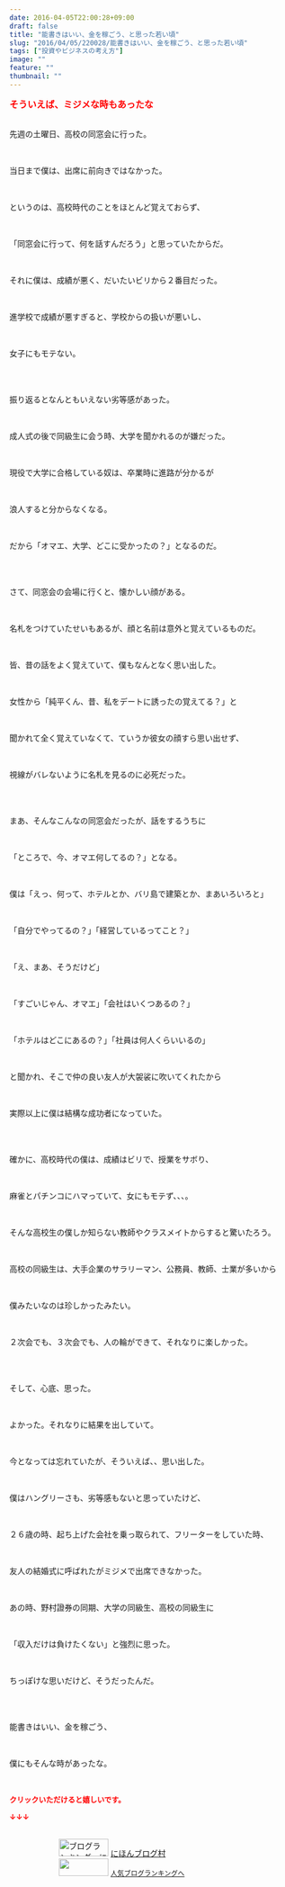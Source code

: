 ```yaml
---
date: 2016-04-05T22:00:28+09:00
draft: false
title: "能書きはいい、金を稼ごう、と思った若い頃"
slug: "2016/04/05/220028/能書きはいい、金を稼ごう、と思った若い頃"
tags: ["投資やビジネスの考え方"]
image: ""
feature: ""
thumbnail: ""
---
```

<strong><font color="#ff0000" size="3">そういえば、ミジメな時もあったな</font></strong><br/><br/><p>先週の土曜日、高校の同窓会に行った。</p><br/><p>当日まで僕は、出席に前向きではなかった。</p><br/><p>というのは、高校時代のことをほとんど覚えておらず、</p><br/><p>「同窓会に行って、何を話すんだろう」と思っていたからだ。</p><br/><p>それに僕は、成績が悪く、だいたいビリから２番目だった。</p><br/><p>進学校で成績が悪すぎると、学校からの扱いが悪いし、</p><br/><p>女子にもモテない。</p><br/><br/><p>振り返るとなんともいえない劣等感があった。</p><br/><p>成人式の後で同級生に会う時、大学を聞かれるのが嫌だった。</p><br/><p>現役で大学に合格している奴は、卒業時に進路が分かるが</p><br/><p>浪人すると分からなくなる。</p><br/><p>だから「オマエ、大学、どこに受かったの？」となるのだ。</p><br/><br/><p>さて、同窓会の会場に行くと、懐かしい顔がある。</p><br/><p>名札をつけていたせいもあるが、顔と名前は意外と覚えているものだ。</p><br/><p>皆、昔の話をよく覚えていて、僕もなんとなく思い出した。</p><br/><p>女性から「純平くん、昔、私をデートに誘ったの覚えてる？」と</p><br/><p>聞かれて全く覚えていなくて、ていうか彼女の顔すら思い出せず、</p><br/><p>視線がバレないように名札を見るのに必死だった。</p><br/><br/><p>まあ、そんなこんなの同窓会だったが、話をするうちに</p><br/><p>「ところで、今、オマエ何してるの？」となる。</p><br/><p>僕は「えっ、何って、ホテルとか、バリ島で建築とか、まあいろいろと」</p><br/><p>「自分でやってるの？」「経営しているってこと？」</p><br/><p>「え、まあ、そうだけど」</p><br/><p>「すごいじゃん、オマエ」「会社はいくつあるの？」</p><br/><p>「ホテルはどこにあるの？」「社員は何人くらいいるの」</p><br/><p>と聞かれ、そこで仲の良い友人が大袈裟に吹いてくれたから</p><br/><p>実際以上に僕は結構な成功者になっていた。</p><br/><br/><p>確かに、高校時代の僕は、成績はビリで、授業をサボり、</p><br/><p>麻雀とパチンコにハマっていて、女にもモテず、、、。</p><br/><p>そんな高校生の僕しか知らない教師やクラスメイトからすると驚いたろう。</p><br/><p>高校の同級生は、大手企業のサラリーマン、公務員、教師、士業が多いから</p><br/><p>僕みたいなのは珍しかったみたい。</p><br/><p>２次会でも、３次会でも、人の輪ができて、それなりに楽しかった。</p><br/><br/><p>そして、心底、思った。</p><br/><p>よかった。それなりに結果を出していて。</p><br/><p>今となっては忘れていたが、そういえば、、思い出した。</p><br/><p>僕はハングリーさも、劣等感もないと思っていたけど、</p><br/><p>２６歳の時、起ち上げた会社を乗っ取られて、フリーターをしていた時、</p><br/><p>友人の結婚式に呼ばれたがミジメで出席できなかった。</p><br/><p>あの時、野村證券の同期、大学の同級生、高校の同級生に</p><br/><p>「収入だけは負けたくない」と強烈に思った。</p><br/><p>ちっぽけな思いだけど、そうだったんだ。</p><br/><br/><p>能書きはいい、金を稼ごう、</p><br/><p>僕にもそんな時があったな。</p><br/><p><font color="#ff0000" size="2"><strong>クリックいただけると嬉しいです。<br/></strong></font></p><p><font color="#ff0000" size="2"><strong>↓↓↓</strong></font></p><p><br/><a href="ranking.html" target="_blank"><img border="0" alt="ブログランキング・にほんブログ村へ" src="data:image/svg+xml;charset=utf-8,%3Csvg%20xmlns%3D%22http%3A%2F%2Fwww.w3.org%2F2000%2Fsvg%22%20title%3D%22Placeholder%20for%20Images%22%20role%3D%22presentation%22%20viewBox%3D%220%200%2088%2031%22%20%2F%3E" width="88" height="31" data-src="https://img-proxy.blog-video.jp/images?url=http%3A%2F%2Fwww.blogmura.com%2Fimg%2Fwww88_31.gif" style="aspect-ratio: auto 88 / 31;"/><noscript><img border="0" alt="ブログランキング・にほんブログ村へ" src="https://img-proxy.blog-video.jp/images?url=http%3A%2F%2Fwww.blogmura.com%2Fimg%2Fwww88_31.gif" width="88" height="31"></noscript></a> <a href="ranking.html" target="_blank">にほんブログ村</a> <br/><a title="人気ブログランキングへ" href="link.php?1804582"><img border="0" src="data:image/svg+xml;charset=utf-8,%3Csvg%20xmlns%3D%22http%3A%2F%2Fwww.w3.org%2F2000%2Fsvg%22%20title%3D%22Placeholder%20for%20Images%22%20role%3D%22presentation%22%20viewBox%3D%220%200%2088%2031%22%20%2F%3E" width="88" height="31" data-src="https://blog.with2.net/img/banner/banner_22.gif" style="aspect-ratio: auto 88 / 31;"/><noscript><img border="0" src="https://blog.with2.net/img/banner/banner_22.gif" width="88" height="31"></noscript></a> <a style="FONT-SIZE: 12px" href="link.php?1804582">人気ブログランキングへ</a> </p>

